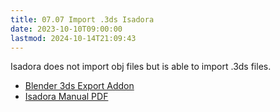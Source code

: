 ```yaml
---
title: 07.07 Import .3ds Isadora
date: 2023-10-10T09:00:00
lastmod: 2024-10-14T21:09:43
---
```


Isadora does not import obj files but is able to import .3ds files.

- [Blender 3ds Export Addon](../../../../3d-modeling/blender/blender-3ds-export-addon.md)
- [Isadora Manual PDF](https://troikatronix.com/files/isadora-manual.pdf)
